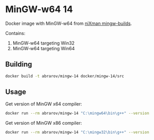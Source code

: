 # MinGW-w64 14

Docker image with MinGW-w64 from [niXman mingw-builds](https://github.com/niXman/mingw-builds-binaries).

Contains:

1. MinGW-w64 targeting Win32
1. MinGW-w64 targeting Win64

## Building

```bash
docker build -t abrarov/mingw-14 docker/mingw-14/src
```

## Usage

Get version of MinGW x64 compiler:

```bash
docker run --rm abrarov/mingw-14 "C:\mingw64\bin\g++" --version
```

Get version of MinGW x86 compiler:

```bash
docker run --rm abrarov/mingw-14 "C:\mingw32\bin\g++" --version
```
